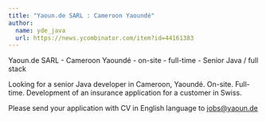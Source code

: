 ```yaml
---
title: "Yaoun.de SARL : Cameroon Yaoundé"
author:
  name: yde_java
  url: https://news.ycombinator.com/item?id=44161383
---
```

Yaoun.de SARL - Cameroon Yaoundé - on-site - full-time - Senior Java &#x2F; full stack

Looking for a senior Java developer in Cameroon, Yaoundé. On-site. Full-time. Development of an insurance application for a customer in Swiss.

Please send your application with CV in English language to jobs@yaoun.de
<JobApplication />
